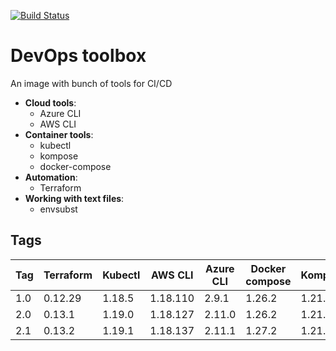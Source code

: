 [![Build Status](https://drone.getais.cloud/api/badges/tomasliumparas/devops-toolbox/status.svg)](https://drone.getais.cloud/tomasliumparas/devops-toolbox)

# DevOps toolbox

An image with bunch of tools for CI/CD

- **Cloud tools**:
  - Azure CLI
  - AWS CLI
- **Container tools**:
  - kubectl
  - kompose
  - docker-compose
- **Automation**:
  - Terraform
- **Working with text files**:
  - envsubst


## Tags

| Tag | Terraform | Kubectl | AWS CLI  | Azure CLI | Docker compose | Kompose |
| --- | --------- | ------- | -------- | --------- | -------------- | ------- |
| 1.0 | 0.12.29   | 1.18.5  | 1.18.110 | 2.9.1     | 1.26.2         | 1.21.0  |
| 2.0 | 0.13.1    | 1.19.0  | 1.18.127 | 2.11.0    | 1.26.2         | 1.21.0  |
| 2.1 | 0.13.2    | 1.19.1  | 1.18.137 | 2.11.1    | 1.27.2         | 1.21.0  |
